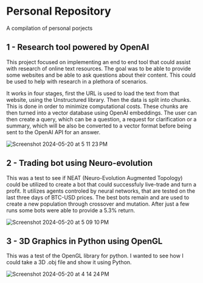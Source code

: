 # Personal Repository
A compilation of personal porjects

## 1 - Research tool powered by OpenAI
This project focused on implementing an end to end tool that could assist with research of online text resources. The goal was to be able to provide some websites and be able to ask questions about their content. This could be used to help with research in a plethora of scenarios. 

It works in four stages, first the URL is used to load the text from that website, using the Unstructured library. Then the data is split into chunks. This is done in order to minimize computational costs. These chunks are then turned into a vector database using OpenAI embeddings. The user can then create a query, which can be a question, a request for clarification or a summary, which will be also be converted to a vector format before being sent to the OpenAI API for an answer.

![Screenshot 2024-05-20 at 5 11 23 PM](https://github.com/anatolii-sid/personal/assets/146433876/738a1f3a-0392-4157-b129-0dde2fbf744f)

## 2 - Trading bot using Neuro-evolution
This was a test to see if NEAT (Neuro-Evolution Augmented Topology) could be utilized to create a bot that could successfuly live-trade and turn a profit. It utilizes agents controled by neural networks, that are tested on the last three days of BTC-USD prices. The best bots remain and are used to create a new population through crossover and mutation. After just a few runs some bots were able to provide a 5.3% return.

![Screenshot 2024-05-20 at 5 09 10 PM](https://github.com/anatolii-sid/personal/assets/146433876/8330279c-7351-430a-a4ce-3eab84960816)

## 3 - 3D Graphics in Python using OpenGL
This was a test of the OpenGL library for python. I wanted to see how I could take a 3D .obj file and show it using Python.

![Screenshot 2024-05-20 at 4 14 24 PM](https://github.com/anatolii-sid/personal/assets/146433876/aeb92e1c-82e4-4dce-8f20-52f66fd99678)
